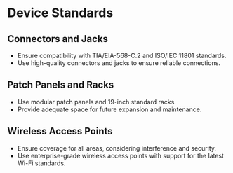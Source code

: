 # Device Standards

## Connectors and Jacks
- Ensure compatibility with TIA/EIA-568-C.2 and ISO/IEC 11801 standards.
- Use high-quality connectors and jacks to ensure reliable connections.

## Patch Panels and Racks
- Use modular patch panels and 19-inch standard racks.
- Provide adequate space for future expansion and maintenance.

## Wireless Access Points
- Ensure coverage for all areas, considering interference and security.
- Use enterprise-grade wireless access points with support for the latest Wi-Fi standards.

